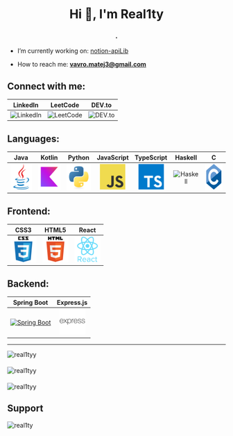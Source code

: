 <h1 align="center">Hi 👋, I'm Real1ty</h1>
<h3 align="center">.</h3>

- I’m currently working on: [notion-apiLib](https://github.com/Real1tyy/notion-apilib-python)

- How to reach me: **vavro.matej3@gmail.com**
## Connect with me:
| LinkedIn | LeetCode | DEV.to |
|----------|----------|----------|
| <div align="center"><img src="https://raw.githubusercontent.com/rahuldkjain/github-profile-readme-generator/master/src/images/icons/Social/linked-in-alt.svg" alt="LinkedIn" height="60" width="60" /></div> | <div align="center"><img src="https://raw.githubusercontent.com/rahuldkjain/github-profile-readme-generator/master/src/images/icons/Social/leet-code.svg" alt="LeetCode" height="60" width="60" /></div> | <div align="center"><img src="https://raw.githubusercontent.com/rahuldkjain/github-profile-readme-generator/master/src/images/icons/Social/devto.svg" alt="DEV.to" height="60" width="60" /></div> |

## Languages:
| Java | Kotlin | Python | JavaScript | TypeScript | Haskell | C |
|----------|----------|----------|----------|----------|----------|----------|
| <div align="center"><img src="https://github.com/devicons/devicon/blob/master/icons/java/java-original.svg" title="Java"  alt="Java" width="60" height="60"/></div> | <div align="center"><img src="https://github.com/devicons/devicon/blob/master/icons/kotlin/kotlin-original.svg" title="Kotlin"  alt="Kotlin" width="60" height="60"/></div> | <div align="center"><img src="https://github.com/devicons/devicon/blob/master/icons/python/python-original.svg" title="Python"  alt="Python" width="60" height="60"/></div> | <div align="center"><img src="https://github.com/devicons/devicon/blob/master/icons/javascript/javascript-original.svg" title="JavaScript"  alt="JavaScript" width="60" height="60"/></div> | <div align="center"><img src="https://github.com/devicons/devicon/blob/master/icons/typescript/typescript-original.svg" title="TypeScript"  alt="TypeScript" width="60" height="60"/></div> | <div align="center"><img src="https://upload.wikimedia.org/wikipedia/commons/1/1c/Haskell-Logo.svg" title="Haskell"  alt="Haskell" width="60" height="60"/></div> | <div align="center"><img src="https://github.com/devicons/devicon/blob/master/icons/c/c-original.svg?short_path=d0841f2" title="C"  alt="C" width="60" height="60"/></div> |

## Frontend:
| CSS3 | HTML5 | React |
|----------|----------|----------|
| <div align="center"><a href="https://www.w3schools.com/css/" target="_blank" rel="noreferrer"><img src="https://raw.githubusercontent.com/devicons/devicon/master/icons/css3/css3-original-wordmark.svg" alt="css3" width="60" height="60"/></a></div> | <div align="center"><a href="https://www.w3.org/html/" target="_blank" rel="noreferrer"><img src="https://raw.githubusercontent.com/devicons/devicon/master/icons/html5/html5-original-wordmark.svg" alt="html5" width="60" height="60"/></a></div> | <div align="center"><a href="https://reactjs.org/" target="_blank" rel="noreferrer"><img src="https://raw.githubusercontent.com/devicons/devicon/master/icons/react/react-original-wordmark.svg" alt="react" width="60" height="60"/></a></div> |

## Backend:
| Spring Boot | Express.js |
|-------------|------------|
| <div align="center"><a href="https://spring.io/" target="_blank" rel="noreferrer"><img src="https://www.vectorlogo.zone/logos/springio/springio-icon.svg" alt="Spring Boot" width="60" height="60"/></a></div> | <div align="center"><a href="https://expressjs.com" target="_blank" rel="noreferrer"><img src="https://raw.githubusercontent.com/devicons/devicon/master/icons/express/express-original-wordmark.svg" alt="Express.js" width="60" height="60"/></a></div> |


---

<div style="display: flex; flex-direction: column; align-items: flex-start; gap: 20px;">

  <div>
    <img src="https://github-readme-stats.vercel.app/api/top-langs?username=real1tyy&show_icons=true&locale=en&layout=compact&theme=vision-friendly-dark" alt="real1tyy" style="width: 50%;" />
  </div>

  <div>
    <img src="https://github-readme-stats.vercel.app/api?username=real1tyy&show_icons=true&locale=en&theme=vision-friendly-dark" alt="real1tyy" style="width: 50%;" />
  </div>
  
  <div>
    <img src="https://github-readme-streak-stats.herokuapp.com/?user=real1tyy&theme=vision-friendly-dark" alt="real1tyy" style="width: 50%;" />
  </div>

</div>


## Support
<p><a href="https://www.buymeacoffee.com/real1ty"> <img align="left" src="https://cdn.buymeacoffee.com/buttons/v2/default-yellow.png" height="50" width="210" alt="real1ty" /></a></p><br><br>
